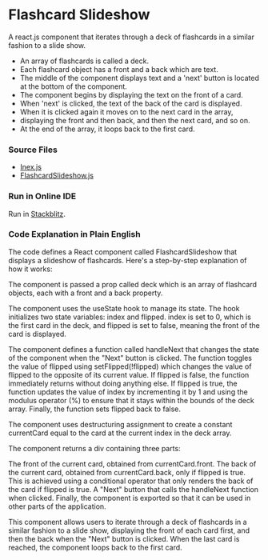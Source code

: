 # Flashcard Slideshow

A react.js component that iterates through a deck of flashcards in a similar fashion to a slide show. 

- An array of flashcards is called a deck.
- Each flashcard object has a front and a back which are text.
- The middle of the component displays text
and a 'next' button is located at the bottom of the component.
- The component begins by displaying the text on the front of a card.
- When 'next' is clicked, the text of the back of the card is displayed.
- When it is clicked again it moves on to the next card in the array,  
- displaying the front and then back, and then the next card, and so on.
- At the end of the array, it loops back to the first card. 

### Source Files

- [Inex.js](https://github.com/jonfernq/React-Flashcards/blob/main/FlashcardSlideshow/index.js)
- [FlashcardSlideshow.js](https://github.com/jonfernq/React-Flashcards/blob/main/FlashcardSlideshow/FlashcardSlideshow.js)

### Run in Online IDE

Run in [Stackblitz](https://stackblitz.com/edit/react-21pxep?file=src%2FFlashcardSlideshow.js).

### Code Explanation in Plain English

The code defines a React component called FlashcardSlideshow that displays a slideshow of flashcards. Here's a step-by-step explanation of how it works:

The component is passed a prop called deck which is an array of flashcard objects, each with a front and a back property.

The component uses the useState hook to manage its state. The hook initializes two state variables: index and flipped. index is set to 0, which is the first card in the deck, and flipped is set to false, meaning the front of the card is displayed.

The component defines a function called handleNext that changes the state of the component when the "Next" button is clicked. The function toggles the value of flipped using setFlipped(!flipped) which changes the value of flipped to the opposite of its current value. If flipped is false, the function immediately returns without doing anything else. If flipped is true, the function updates the value of index by incrementing it by 1 and using the modulus operator (%) to ensure that it stays within the bounds of the deck array. Finally, the function sets flipped back to false.

The component uses destructuring assignment to create a constant currentCard equal to the card at the current index in the deck array.

The component returns a div containing three parts:

The front of the current card, obtained from currentCard.front.
The back of the current card, obtained from currentCard.back, only if flipped is true. This is achieved using a conditional operator that only renders the back of the card if flipped is true.
A "Next" button that calls the handleNext function when clicked.
Finally, the component is exported so that it can be used in other parts of the application.

This component allows users to iterate through a deck of flashcards in a similar fashion to a slide show, displaying the front of each card first, and then the back when the "Next" button is clicked. When the last card is reached, the component loops back to the first card.

